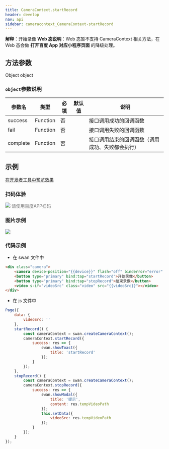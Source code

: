 ```yaml
---
title: CameraContext.startRecord
header: develop
nav: api
sidebar: cameracontext_CameraContext-startRecord
---
```



 

**解释**：开始录像
**Web 态说明**：Web 态暂不支持 CameraContext 相关方法，在 Web 态会做 **打开百度 App 对应小程序页面** 的降级处理。

 
## 方法参数 

Object object

### `object`参数说明  

|参数名 |类型 | 必填 | 默认值|说明|
|---- | ---- | ---- |---- |---|
|success |Function  |  否 |  |接口调用成功的回调函数|
|fail  |  Function |   否  | |接口调用失败的回调函数|
|complete   | Function |   否  || 接口调用结束的回调函数（调用成功、失败都会执行）|

## 示例

<a href="swanide://fragment/398fc8b20a9b3411e7c3a22a6f9876f41573701771835" title="在开发者工具中预览效果" target="_self">在开发者工具中预览效果</a>

### 扫码体验

<div class='scan-code-container'>
    <img src="https://b.bdstatic.com/miniapp/assets/images/doc_demo/fragment_CameraContextRecord.png" class="demo-qrcode-image" />
    <font color=#777 12px>请使用百度APP扫码</font>
</div>

### 图片示例 
 

<div class="m-doc-custom-examples">
    <div class="m-doc-custom-examples-correct">
        <img src="https://b.bdstatic.com/miniapp/images/cameraVideo.gif">
    </div>
    <div class="m-doc-custom-examples-correct">
        <img src=" ">
    </div>
    <div class="m-doc-custom-examples-correct">
        <img src=" ">
    </div>     
</div>

### 代码示例 
 


* 在 swan 文件中

```html
<div class="camera">
    <camera device-position="{{device}}" flash="off" binderror="error" style="width: 100%; height: 500rpx;"></camera>
    <button type="primary" bind:tap="startRecord">开始录像</button>
    <button type="primary" bind:tap="stopRecord">结束录像</button>
    <video s-if="videoSrc" class="video" src="{{videoSrc}}"></video>
</div>
```
* 在 js 文件中

```js
Page({
    data: {
        videoSrc: ''
    },
    startRecord() {
        const cameraContext = swan.createCameraContext();
        cameraContext.startRecord({
            success: res => {
                swan.showToast({
                    title: 'startRecord'
                });
            }
        });
    },
    stopRecord() {
        const cameraContext = swan.createCameraContext();
        cameraContext.stopRecord({
            success: res => {
                swan.showModal({
                    title: '提示',
                    content: res.tempVideoPath
                });
                this.setData({
                    videoSrc: res.tempVideoPath
                });
            }
        });
    }
});
```
